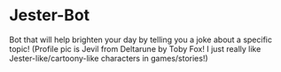 # Jester-Bot
Bot that will help brighten your day by telling you a joke about a specific topic! (Profile pic is Jevil from Deltarune by Toby Fox! I just really like Jester-like/cartoony-like characters in games/stories!)
